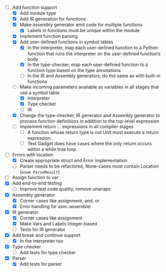 - [ ] Add function support
  - [X] Add module type
  - [X] Add IR generation for functions
  - [X] Make assembly generator emit code for multiple functions
    - [X] Labels in functions must be unique within the module
  - [X] Implement function parsing
  - [X] Add user-defined functions in symbol tables
    - [X] In the interpreter, map each user-defined function to a Python function that runs the interpreter on the user-defined function’s body
    - [X] In the type-checker, map each user-defined function to a function type based on the type annotations
    - [ ] In the IR and Assembly generators, do the same as with built-in functions
  - [ ] Make incoming parameters available as variables in all stages that use a symbol table
    - [X] Interpreter
    - [X] Type checker
    - [ ] IR
  - [X] Change the type-checker, IR generator and Assembly generator to process function definitions in addition to the top-level expression
  - [ ] Implement return ... expressions in all compiler stages
    - [ ] A function whose return type is not Unit must execute a return expression.
    - [ ] Test Gadget does have cases where the only return occurs within a while true loop
- [ ] Errors with location
  - [X] Create appropriate struct and Error implementation
  - [ ] Parser needs to be refactored, None-cases must contain Location (`enum ParseResult`)
- [ ] Assign function to var
- [X] Add end-to-end testing
  - [ ] Improve test code quality, remove unwraps
- [X] Assembly generator
  - [X] Corner cases like assignment, and, or
  - [X] Error handling for asm::assembler
- [X] IR generator
  - [X] Corner cases like assignment
  - [X] Make Vars and Labels integer-based
  - [ ] Tests for IR generator
- [X] Add break and continue support
  - [X] In the interpreter too
- [X] Type checker
  - [ ] Add tests for type checker
- [X] Parser
  - [X] Add tests for parser
